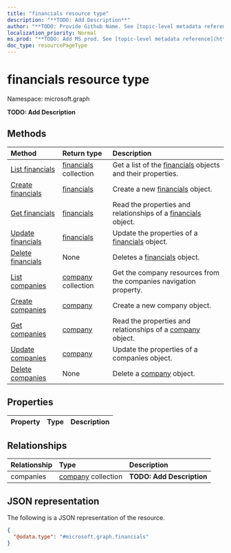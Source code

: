 ```yaml
---
title: "financials resource type"
description: "**TODO: Add Description**"
author: "**TODO: Provide Github Name. See [topic-level metadata reference](https://msgo.azurewebsites.net/add/document/guidelines/metadata.html#topic-level-metadata)**"
localization_priority: Normal
ms.prod: "**TODO: Add MS prod. See [topic-level metadata reference](https://msgo.azurewebsites.net/add/document/guidelines/metadata.html#topic-level-metadata)**"
doc_type: resourcePageType
---
```


# financials resource type

Namespace: microsoft.graph

**TODO: Add Description**

## Methods
|Method|Return type|Description|
|:---|:---|:---|
|[List financials](../api/financials-list.md)|[financials](../resources/financials.md) collection|Get a list of the [financials](../resources/financials.md) objects and their properties.|
|[Create financials](../api/financials-create.md)|[financials](../resources/financials.md)|Create a new [financials](../resources/financials.md) object.|
|[Get financials](../api/financials-get.md)|[financials](../resources/financials.md)|Read the properties and relationships of a [financials](../resources/financials.md) object.|
|[Update financials](../api/financials-update.md)|[financials](../resources/financials.md)|Update the properties of a [financials](../resources/financials.md) object.|
|[Delete financials](../api/financials-delete.md)|None|Deletes a [financials](../resources/financials.md) object.|
|[List companies](../api/financials-list-companies.md)|[company](../resources/company.md) collection|Get the company resources from the companies navigation property.|
|[Create companies](../api/financials-post-companies.md)|[company](../resources/company.md)|Create a new company object.|
|[Get companies](../api/financials-get-company.md)|[company](../resources/company.md)|Read the properties and relationships of a [company](../resources/company.md) object.|
|[Update companies](../api/financials-update-companies.md)|[company](../resources/company.md)|Update the properties of a companies object.|
|[Delete companies](../api/financials-delete-companies.md)|None|Delete a [company](../resources/company.md) object.|

## Properties
|Property|Type|Description|
|:---|:---|:---|

## Relationships
|Relationship|Type|Description|
|:---|:---|:---|
|companies|[company](../resources/company.md) collection|**TODO: Add Description**|

## JSON representation
The following is a JSON representation of the resource.
<!-- {
  "blockType": "resource",
  "keyProperty": "id",
  "@odata.type": "microsoft.graph.financials",
  "baseType": "",
  "openType": false
}
-->
``` json
{
  "@odata.type": "#microsoft.graph.financials"
}
```

